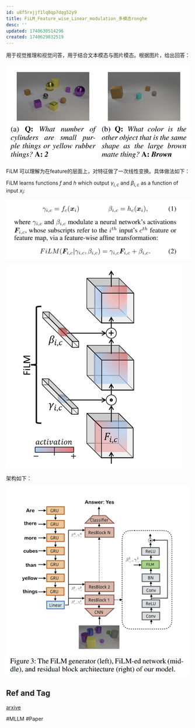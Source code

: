 ```yaml
---
id: u8f5rxjjf1lq8qp7dqg52y9
title: FiLM_Feature_wise_Linear_modulation_多模态ronghe
desc: ''
updated: 1740630514296
created: 1740629832519
---
```


用于视觉推理和视觉问答，用于结合文本模态与图片模态。根据图片，给出回答：

![fig1](assets/images/llm.FiLM_Feature_wise_Linear_modulation_多模态融合/fig1.png)

FiLM 可以理解为在feature的层面上，对特征做了一次线性变换。具体做法如下：

FiLM learns functions $f$ and $h$ which output $γ_{i,c}$ and $β_{i,c}$ as a function of input $x_i$:

![公式](assets/images/llm.FiLM_Feature_wise_Linear_modulation_多模态融合/公式.png)

![film](assets/images/llm.FiLM_Feature_wise_Linear_modulation_多模态融合/film.png)

架构如下：

![architecture](assets/images/llm.FiLM_Feature_wise_Linear_modulation_多模态融合/architecture.png)

## Ref and Tag

[arxive](https://arxiv.org/abs/1709.07871)

#MLLM
#Paper